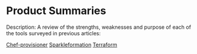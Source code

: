 Product Summaries
===

Description: A review of the strengths, weaknesses and purpose of each of the tools surveyed in previous articles:

[Chef-provisioner](chef-metal.md)
[Sparkleformation](sparkleformation.md)
[Terraform](terraform.md)




